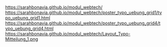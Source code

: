 https://sarahbonavia.github.io/modul_webtech/
https://sarahbonavia.github.io/modul_webtech/poster_typo_uebung_grid1/typo_uebung_grid1.html
https://sarahbonavia.github.io/modul_webtech/poster_typo_uebung_grid4/typo_uebung_grid4.html
https://sarahbonavia.github.io/modul_webtech/Layout_Typo-Mitteilung_1.png
